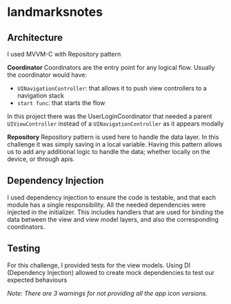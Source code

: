 # landmarksnotes

## Architecture
I used MVVM-C with Repository pattern

**Coordinator**
Coordinators are the entry point for any logical flow.
Usually the coordinator would have: 
* `UINavigationController`: that allows it to push view controllers to a navigation stack
* `start func`: that starts the flow

In this project there was the UserLoginCoordinator that needed a parent `UIViewController` instead of a `UINavigationController` as it appears modally

**Repository**
Repository pattern is used here to handle the data layer. In this challenge it was simply saving in a local variable.
Having this pattern allows us to add any additional logic to handle the data; whether locally on the device, or through apis.

## Dependency Injection
I used dependency injection to ensure the code is testable, and that each module has a single responsibility. 
All the needed dependencies were injected in the initializer. This includes handlers that are used for binding the data between the view and view model layers, and also the corresponding coordinators.

## Testing
For this challenge, I provided tests for the view models.
Using DI (Dependency Injection) allowed to create mock dependencies to test our expected behaviours

*Note:*
*There are 3 warnings for not providing all the app icon versions.*